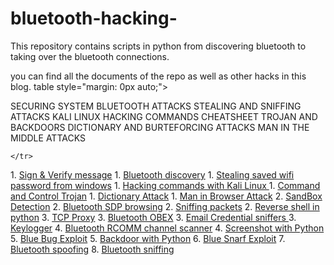 # bluetooth-hacking-
This repository contains scripts in python from discovering bluetooth to taking over the bluetooth connections.

you can find all the documents of the repo as well as other hacks in this blog.
table style="margin: 0px auto;">
<thead>
    <tr>
        <th>SECURING SYSTEM</th>
        <th>BLUETOOTH ATTACKS</th>
        <th>STEALING AND SNIFFING ATTACKS</th>
        <th>KALI LINUX HACKING COMMANDS CHEATSHEET</th>
        <th>TROJAN AND BACKDOORS</th>
        <th>DICTIONARY AND BURTEFORCING ATTACKS</th>
        <th>MAN IN THE MIDDLE ATTACKS</th>

    </tr>
</thead>
<tbody>
<tr>
    <td>1. <a href='https://www.codexpace.in/2021/10/signverify.html'>Sign & Verify message</a></td>
    <td>1. <a href="https://www.codexpace.in/2022/07/bluetooth-scanner-with-python.html">Bluetooth discovery</a></td>
    <td>1. <a href="https://www.codexpace.in/2022/06/stealing-wifi-passwords-with-python.html">Stealing saved wifi password from windows</a></td>
    <td>1. <a href="https://www.codexpace.in/2022/02/hacking-with-kali-cheatsheet.html">Hacking commands with Kali Linux </a></td>
    <td>1. <a href='https://www.codexpace.in/2021/11/command-control-trojan-with-python.html'>Command and Control Trojan</a></td>
    <td>1. <a href="https://www.codexpace.in/2022/03/dictionary-attacks.html">Dictionary Attack</a></td>
    <td>1. <a href="https://www.codexpace.in/2022/03/man-in-browser.html">Man in Browser Attack</a></td>


</tr>
<tr>
    <td>2. <a href='https://www.codexpace.in/2022/02/sandbox-detection.html'>SandBox Detection</a></td>
    <td>2. <a href="https://www.codexpace.in/2022/07/sdpservice-discovery-protocol-browser.html">Bluetooth SDP browsing</a></td>
    <td>2. <a href="https://www.codexpace.in/2022/04/sniffer-with-no-filter.html">Sniffing packets</a></td>
    <td></td>
    <td>2. <a href="https://www.codexpace.in/2022/06/revershell-with-python.html">Reverse shell in python</a></td>

</tr>
<tr>
    <td>3. <a href='https://www.codexpace.in/2022/03/tcp-proxy.html'>TCP Proxy</a></td>
    <td>3. <a href="https://www.codexpace.in/2022/07/obex-object-exchange.html">Bluetooth OBEX</a></td>
    <td>3. <a href="https://www.codexpace.in/2022/04/sniffer-for-email-credentials.html">Email Credential sniffers </a></td>
    <td></td>
    <td>3. <a href='https://www.codexpace.in/2021/11/python-keylogger.html'>Keylogger</a></td>

</tr>
<tr>
    <td></td>
    <td>4. <a href="https://www.codexpace.in/2022/07/rcomm-channel-scanner.html">Bluetooth RCOMM channel scanner</a></td>
    <td></td>
    <td></td>
    <td>4. <a href='https://www.codexpace.in/2022/01/screenshot-with-python.html'>Screenshot with Python</a></td>

</tr>
<tr>
    <td></td>
    <td>5. <a href="https://www.codexpace.in/2022/07/blue-bug-exploit.html">Blue Bug Exploit</a></td>
    <td></td>
    <td></td>
    <td>5. <a href='https://www.codexpace.in/2022/06/revershell-with-python.html'>Backdoor with Python</a></td>

</tr>
<tr>
    <td></td>
    <td>6. <a href="https://www.codexpace.in/2022/07/blue-snarf-exploit.html">Blue Snarf Exploit</a></td>
</tr>
<tr>
    <td></td>
    <td>7. <a href="https://www.codexpace.in/2022/07/bluetooth-spoofing.html">Bluetooth spoofing</a></td>
</tr>
    <tr>
    <td></td>
    <td>8. <a href="https://www.codexpace.in/2022/07/bluetooth-sniffing.html">Bluetooth sniffing</a></td>
</tr>
    

</tbody>
</table>
